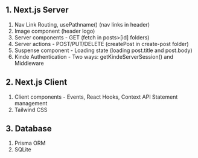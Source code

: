 ## 1. Next.js Server

1. Nav Link Routing, usePathname() (nav links in header)
2. Image component (header logo)
3. Server components - GET (fetch in posts>[id] folders)
4. Server actions - POST/PUT/DELETE (createPost in create-post folder)
5. Suspense component - Loading state (loading post.title and post.body)
6. Kinde Authentication - Two ways: getKindeServerSession() and Middleware

## 2. Next.js Client

1. Client components - Events, React Hooks, Context API Statement management
2. Tailwind CSS

## 3. Database

1. Prisma ORM
2. SQLite
